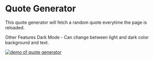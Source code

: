 # Quote Generator 

This quote generator will fetch a random quote everytime the page is reloaded. 

Other Features
Dark Mode - Can change between light and dark color background and text.


[![demo of quote generator](https://img.youtube.com/vi/VIDEO-ID/0.jpg)](https://www.youtube.com/watch?v=AM17ai99zsw)
